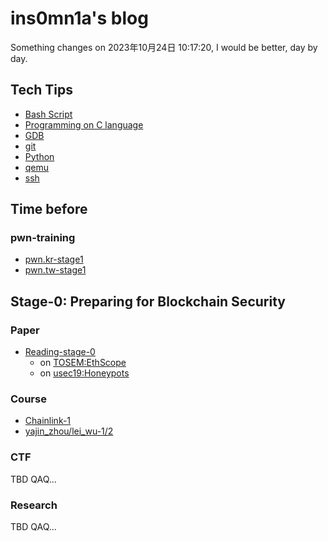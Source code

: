 # ins0mn1a's blog
Something changes on 2023年10月24日 10:17:20, I would be better, day by day.

## Tech Tips
- [Bash Script](./TechTips/bash.md)
- [Programming on C language](./TechTips/c.md)
- [GDB](./TechTips/gdb.md)
- [git](./TechTips/git.md)
- [Python](./TechTips/python.md)
- [qemu](./TechTips/qemu.md)
- [ssh](./TechTips/ssh.md)

## Time before
### pwn-training 
- [pwn.kr-stage1](./2022/pwn.kr/stage1.md)
- [pwn.tw-stage1](./2022/pwn.tw/stage1.md)

## Stage-0: Preparing for Blockchain Security
### Paper
- [Reading-stage-0](./stage-0/Paper/Paper-stage-0.md)
    - on [TOSEM:EthScope](./stage-0/Paper/[TOSEM]Scalable-Attack-SWwu.pdf)
    - on [usec19:Honeypots](./stage-0/Paper/[usec19]ArtOfScam-CFtorres.pdf)
### Course
- [Chainlink-1](./stage-0/Course/chainlink-1.md)
- [yajin_zhou/lei_wu-1/2](./stage-0/Course/yajinzhou-2.md)
### CTF
TBD QAQ...
### Research
TBD QAQ...